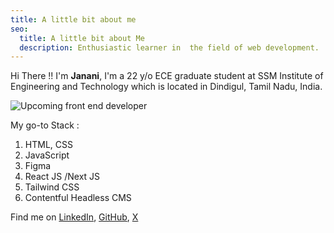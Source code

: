 ```yaml
---
title: A little bit about me
seo:
  title: A little bit about Me
  description: Enthusiastic learner in  the field of web development.
---
```

Hi There !!  I'm **Janani**,  I'm a 22 y/o  ECE graduate student at SSM Institute of Engineering and Technology which is located in Dindigul, Tamil Nadu, India. 

![Upcoming front end developer](/janani-profile.webp)

My go-to Stack :

1. HTML, CSS
2. JavaScript
3. Figma
4. React JS /Next JS
5. Tailwind CSS
6. Contentful Headless CMS

Find me on [LinkedIn](https://www.linkedin.com/in/jananis-s/), [GitHub](https://github.com/Jananisankar21419), [X](https://twitter.com/janani_dev1)
